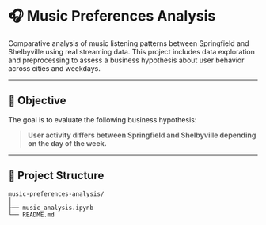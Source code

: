 # 🎧 Music Preferences Analysis

Comparative analysis of music listening patterns between Springfield and Shelbyville using real streaming data. This project includes data exploration and preprocessing to assess a business hypothesis about user behavior across cities and weekdays.

---

## 📌 Objective

The goal is to evaluate the following business hypothesis:
> **User activity differs between Springfield and Shelbyville depending on the day of the week.**

---

## 📁 Project Structure
```
music-preferences-analysis/
│
├── music_analysis.ipynb
└── README.md
